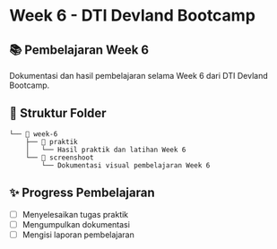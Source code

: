 # Week 6 - DTI Devland Bootcamp

## 📚 Pembelajaran Week 6

Dokumentasi dan hasil pembelajaran selama Week 6 dari DTI Devland Bootcamp.

## 📂 Struktur Folder

```
└── 📂 week-6
    ├── 📂 praktik
    │   └── Hasil praktik dan latihan Week 6
    └── 📂 screenshoot
        └── Dokumentasi visual pembelajaran Week 6
```

## ✨ Progress Pembelajaran

- [ ] Menyelesaikan tugas praktik
- [ ] Mengumpulkan dokumentasi
- [ ] Mengisi laporan pembelajaran

